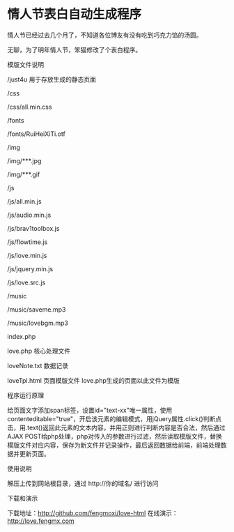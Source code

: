 情人节表白自动生成程序
=========
情人节已经过去几个月了，不知道各位博友有没有吃到巧克力馅的汤圆。

无聊，为了明年情人节，笨猫修改了个表白程序。

模版文件说明

/just4u  用于存放生成的静态页面

/css

  /css/all.min.css
  
/fonts

  /fonts/RuiHeiXiTi.otf
  
/img

  /img/***.jpg
  
  /img/***.gif
  
/js

  /js/all.min.js
  
  /js/audio.min.js
  
  /js/brav1toolbox.js
  
  /js/flowtime.js
  
  /js/love.min.js
  
  /js/jquery.min.js
  
  /js/love.src.js
  
/music

  /music/saveme.mp3
  
  /music/lovebgm.mp3
  
index.php

love.php  核心处理文件

loveNote.txt  数据记录

loveTpl.html  页面模版文件 love.php生成的页面以此文件为模版

程序运行原理

给页面文字添加span标签，设置id="text-xx"唯一属性，使用contenteditable="true"，开启该元素的编辑模式，用jQuery属性.click()判断点击，用.text()返回此元素的文本内容，并用正则进行判断内容是否合法，然后通过AJAX POST给php处理，php对传入的参数进行过滤，然后读取模版文件，替换模版文件对应内容，保存为新文件并记录操作，最后返回数据给前端，前端处理数据并更新页面。

使用说明

解压上传到网站根目录，通过 http://你的域名/ 进行访问 

下载和演示

下载地址：http://github.com/fengmoxi/love-html
在线演示：http://love.fengmx.com
